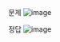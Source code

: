 문제
![image](https://github.com/user-attachments/assets/3b3d0cac-fe70-4476-9488-aaaecaa29537)





















정답
![image](https://github.com/user-attachments/assets/8bb87cf6-e933-473e-9d7c-bd6e08b0837c)
